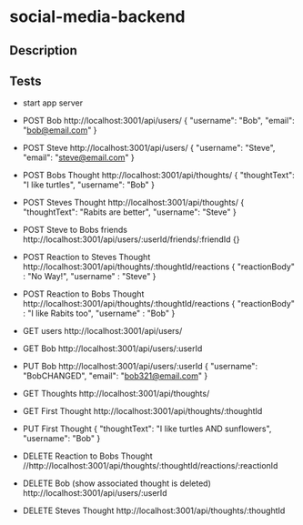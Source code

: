 # social-media-backend

## Description



## Tests
- start app server
- POST Bob 
http://localhost:3001/api/users/
{
  "username": "Bob",
  "email": "bob@email.com"
}
- POST Steve
http://localhost:3001/api/users/
{
  "username": "Steve",
  "email": "steve@email.com"
}
- POST Bobs Thought
http://localhost:3001/api/thoughts/
{
  "thoughtText": "I like turtles",
  "username": "Bob"
}

- POST Steves Thought
http://localhost:3001/api/thoughts/
{
  "thoughtText": "Rabits are better",
  "username": "Steve"
}
- POST Steve to Bobs friends
http://localhost:3001/api/users/:userId/friends/:friendId
{}
- POST Reaction to Steves Thought
http://localhost:3001/api/thoughts/:thoughtId/reactions
{
    "reactionBody" : "No Way!",
    "username" : "Steve"
}
- POST Reaction to Bobs Thought
http://localhost:3001/api/thoughts/:thoughtId/reactions
{
    "reactionBody" : "I like Rabits too",
    "username" : "Bob"
}

- GET users
http://localhost:3001/api/users/
- GET Bob
http://localhost:3001/api/users/:userId
- PUT Bob
http://localhost:3001/api/users/:userId
{
  "username": "BobCHANGED",
  "email": "bob321@email.com" 
}
- GET Thoughts
http://localhost:3001/api/thoughts/
- GET First Thought
http://localhost:3001/api/thoughts/:thoughtId
- PUT First Thought
{
  "thoughtText": "I like turtles AND sunflowers",
  "username": "Bob"
}
- DELETE Reaction to Bobs Thought
//http://localhost:3001/api/thoughts/:thoughtId/reactions/:reactionId
- DELETE Bob (show associated thought is deleted)
http://localhost:3001/api/users/:userId
- DELETE Steves Thought
http://localhost:3001/api/thoughts/:thoughtId